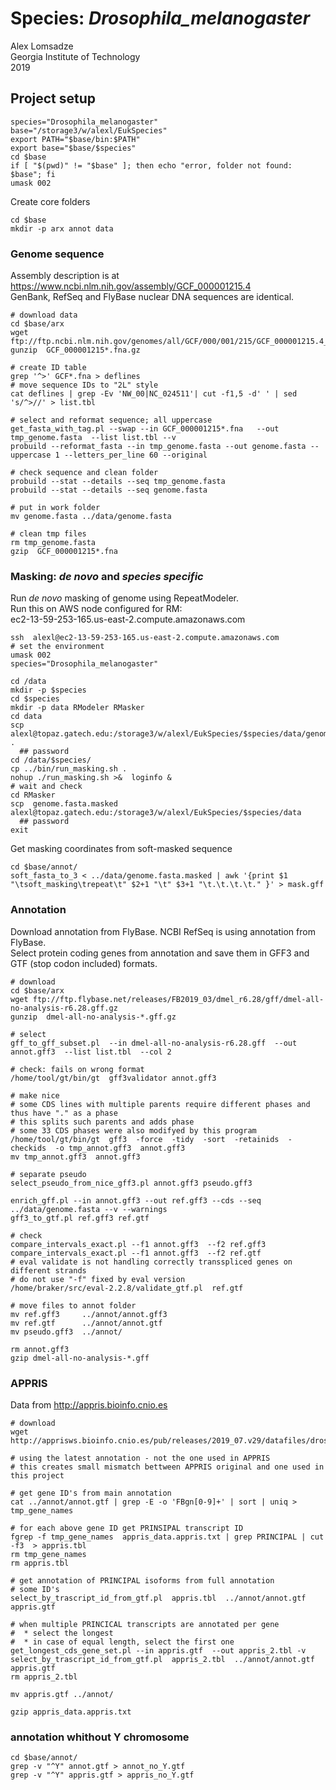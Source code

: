 # Species: _Drosophila_melanogaster_  
Alex Lomsadze  
Georgia Institute of Technology  
2019  
## Project setup  
```
species="Drosophila_melanogaster"
base="/storage3/w/alexl/EukSpecies"
export PATH="$base/bin:$PATH"
export base="$base/$species"
cd $base
if [ "$(pwd)" != "$base" ]; then echo "error, folder not found: $base"; fi
umask 002
```
Create core folders  
```
cd $base
mkdir -p arx annot data
```
### Genome sequence  
Assembly description is at https://www.ncbi.nlm.nih.gov/assembly/GCF_000001215.4  
GenBank, RefSeq and FlyBase nuclear DNA sequences are identical.  
```
# download data
cd $base/arx
wget ftp://ftp.ncbi.nlm.nih.gov/genomes/all/GCF/000/001/215/GCF_000001215.4_Release_6_plus_ISO1_MT/GCF_000001215.4_Release_6_plus_ISO1_MT_genomic.fna.gz
gunzip  GCF_000001215*.fna.gz

# create ID table
grep '^>' GCF*.fna > deflines
# move sequence IDs to "2L" style
cat deflines | grep -Ev 'NW_00|NC_024511'| cut -f1,5 -d' ' | sed 's/^>//' > list.tbl

# select and reformat sequence; all uppercase 
get_fasta_with_tag.pl --swap --in GCF_000001215*.fna   --out tmp_genome.fasta  --list list.tbl --v
probuild --reformat_fasta --in tmp_genome.fasta --out genome.fasta --uppercase 1 --letters_per_line 60 --original

# check sequence and clean folder
probuild --stat --details --seq tmp_genome.fasta
probuild --stat --details --seq genome.fasta

# put in work folder
mv genome.fasta ../data/genome.fasta

# clean tmp files
rm tmp_genome.fasta
gzip  GCF_000001215*.fna
```
### Masking: _de novo_ and _species specific_
Run _de novo_ masking of genome using RepeatModeler.  
Run this on AWS node configured for RM:  
    ec2-13-59-253-165.us-east-2.compute.amazonaws.com  
```
ssh  alexl@ec2-13-59-253-165.us-east-2.compute.amazonaws.com
# set the environment
umask 002
species="Drosophila_melanogaster"

cd /data
mkdir -p $species
cd $species
mkdir -p data RModeler RMasker
cd data
scp alexl@topaz.gatech.edu:/storage3/w/alexl/EukSpecies/$species/data/genome.fasta  .
  ## password
cd /data/$species/
cp ../bin/run_masking.sh .
nohup ./run_masking.sh >&  loginfo &
# wait and check
cd RMasker
scp  genome.fasta.masked  alexl@topaz.gatech.edu:/storage3/w/alexl/EukSpecies/$species/data
  ## password
exit
```
Get masking coordinates from soft-masked sequence  
```
cd $base/annot/
soft_fasta_to_3 < ../data/genome.fasta.masked | awk '{print $1 "\tsoft_masking\trepeat\t" $2+1 "\t" $3+1 "\t.\t.\t.\t." }' > mask.gff
```
### Annotation  
Download annotation from FlyBase. NCBI RefSeq is using annotation from FlyBase.  
Select protein coding genes from annotation and save them in GFF3 and GTF (stop codon included) formats.  
```
# download
cd $base/arx
wget ftp://ftp.flybase.net/releases/FB2019_03/dmel_r6.28/gff/dmel-all-no-analysis-r6.28.gff.gz
gunzip  dmel-all-no-analysis-*.gff.gz

# select 
gff_to_gff_subset.pl  --in dmel-all-no-analysis-r6.28.gff  --out annot.gff3  --list list.tbl  --col 2

# check: fails on wrong format
/home/tool/gt/bin/gt  gff3validator annot.gff3

# make nice
# some CDS lines with multiple parents require different phases and thus have "." as a phase
# this splits such parents and adds phase
# some 33 CDS phases were also modifyed by this program
/home/tool/gt/bin/gt  gff3  -force  -tidy  -sort  -retainids  -checkids  -o tmp_annot.gff3  annot.gff3
mv tmp_annot.gff3  annot.gff3

# separate pseudo
select_pseudo_from_nice_gff3.pl annot.gff3 pseudo.gff3

enrich_gff.pl --in annot.gff3 --out ref.gff3 --cds --seq ../data/genome.fasta --v --warnings
gff3_to_gtf.pl ref.gff3 ref.gtf

# check
compare_intervals_exact.pl --f1 annot.gff3  --f2 ref.gff3
compare_intervals_exact.pl --f1 annot.gff3  --f2 ref.gtf
# eval validate is not handling correctly transspliced genes on different strands
# do not use "-f" fixed by eval version
/home/braker/src/eval-2.2.8/validate_gtf.pl  ref.gtf

# move files to annot folder
mv ref.gff3     ../annot/annot.gff3
mv ref.gtf      ../annot/annot.gtf
mv pseudo.gff3  ../annot/

rm annot.gff3
gzip dmel-all-no-analysis-*.gff
```
###  APPRIS
Data from http://appris.bioinfo.cnio.es
```
# download
wget http://apprisws.bioinfo.cnio.es/pub/releases/2019_07.v29/datafiles/drosophila_melanogaster/BDGP6/appris_data.appris.txt

# using the latest annotation - not the one used in APPRIS
# this creates small mismatch bettween APPRIS original and one used in this project

# get gene ID's from main annotation
cat ../annot/annot.gtf | grep -E -o 'FBgn[0-9]+' | sort | uniq > tmp_gene_names

# for each above gene ID get PRINSIPAL transcript ID
fgrep -f tmp_gene_names  appris_data.appris.txt | grep PRINCIPAL | cut -f3  > appris.tbl
rm tmp_gene_names
rm appris.tbl

# get annotation of PRINCIPAL isoforms from full annotation
# some ID's 
select_by_trascript_id_from_gtf.pl  appris.tbl  ../annot/annot.gtf  appris.gtf

# when multiple PRINCICAL transcripts are annotated per gene 
#  * select the longest
#  * in case of equal length, select the first one
get_longest_cds_gene_set.pl --in appris.gtf  --out appris_2.tbl -v
select_by_trascript_id_from_gtf.pl  appris_2.tbl  ../annot/annot.gtf  appris.gtf
rm appris_2.tbl

mv appris.gtf ../annot/

gzip appris_data.appris.txt
```
### annotation whithout Y chromosome
```
cd $base/annot/
grep -v "^Y" annot.gtf > annot_no_Y.gtf
grep -v "^Y" appris.gtf > appris_no_Y.gtf
```
